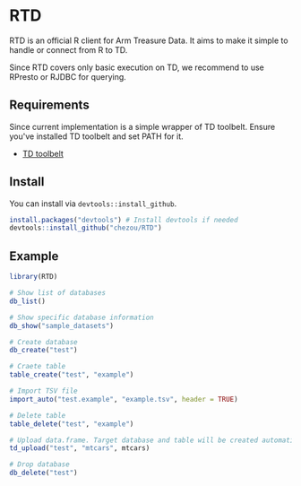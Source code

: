# RTD

RTD is an official R client for Arm Treasure Data. It aims to make it simple to handle or connect from R to TD.

Since RTD covers only basic execution on TD, we recommend to use RPresto or RJDBC for querying.

## Requirements

Since current implementation is a simple wrapper of TD toolbelt. Ensure you've installed TD toolbelt and set PATH for it.

- [TD toolbelt](https://toolbelt.treasuredata.com/)

## Install

You can install via `devtools::install_github`.

```R
install.packages("devtools") # Install devtools if needed
devtools::install_github("chezou/RTD")
```

## Example

```R
library(RTD)

# Show list of databases
db_list()

# Show specific database information
db_show("sample_datasets")

# Create database
db_create("test")

# Craete table
table_create("test", "example")

# Import TSV file
import_auto("test.example", "example.tsv", header = TRUE)

# Delete table
table_delete("test", "example")

# Upload data.frame. Target database and table will be created automatically.
td_upload("test", "mtcars", mtcars)

# Drop database
db_delete("test")
```
